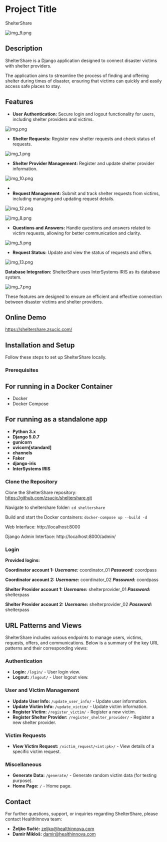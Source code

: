 # Project Title
 ShelterShare

![img_9.png](img_9.png)

## Description
ShelterShare is a Django application designed to connect disaster victims with shelter providers.


The application aims to streamline the process of finding and offering shelter during times of disaster, ensuring that victims can quickly and easily access safe places to stay.

## Features



- **User Authentication:** Secure login and logout functionality for users, including shelter providers and victims.

![img.png](img.png)

- **Shelter Requests:** Register new shelter requests and check status of requests.

![img_1.png](img_1.png)

- **Shelter Provider Management:** Register and update shelter provider information.

![img_10.png](img_10.png)

- 
- **Request Management:** Submit and track shelter requests from victims, including managing and updating request details.

![img_12.png](img_12.png)


![img_8.png](img_8.png)

- **Questions and Answers:** Handle questions and answers related to victim requests, allowing for better communication and clarity.

![img_5.png](img_5.png)

- **Request Status:** Update and view the status of requests and offers.

![img_13.png](img_13.png)

**Database Integration:** ShelterShare uses InterSystems IRIS as its database system.

![img_7.png](img_7.png)

These features are designed to ensure an efficient and effective connection between disaster victims and shelter providers.

## Online Demo

https://sheltershare.zsucic.com/

## Installation and Setup

Follow these steps to set up ShelterShare locally.


### Prerequisites
## For running in a Docker Container
- Docker
- Docker Compose

## For running as a standalone app
- **Python 3.x**
- **Django 5.0.7**
- **gunicorn**
- **uvicorn[standard]**
- **channels**
- **Faker**
- **django-iris**
- **InterSystems IRIS**


### Clone the Repository

Clone the ShelterShare repository:
https://github.com/zsucic/sheltershare.git

Navigate to sheltershare folder:
`cd sheltershare`

Build and start the Docker containers:
`docker-compose up --build -d`


Web Interface: http://localhost:8000

Django Admin Interface: http://localhost:8000/admin/

### Login

**Provided logins:**

**Coordinator account 1:**
***Username:*** coordinator_01
***Password:*** coordpass

**Coordinator account 2:**
***Username:*** coordinator_02
***Password:*** coordpass

**Shelter Provider account 1:**
***Username:*** shelterprovider_01
***Password:*** shelterpass

**Shelter Provider account 2:**
***Username:*** shelterprovider_02
***Password:*** shelterpass

## URL Patterns and Views

ShelterShare includes various endpoints to manage users, victims, requests, offers, and communications. Below is a summary of the key URL patterns and their corresponding views:

### Authentication
- **Login:** `/login/` - User login view.
- **Logout:** `/logout/` - User logout view.

### User and Victim Management
- **Update User Info:** `/update_user_info/` - Update user information.
- **Update Victim Info:** `/update_victim/` - Update victim information.
- **Register Victim:** `/register_victim/` - Register a new victim.
- **Register Shelter Provider:** `/register_shelter_provider/` - Register a new shelter provider.

### Victim Requests
- **View Victim Request:** `/victim_request/<int:pk>/` - View details of a specific victim request.

### Miscellaneous
- **Generate Data:** `/generate/` - Generate random victim data (for testing purpose).
- **Home Page:** `/` - Home page.


## Contact
For further questions, support, or inquiries regarding ShelterShare, please contact HealthInnova team:

- **Željko Sučić:** [zeljko@healthinnova.com](mailto:zeljko@healthinnova.com)
- **Damir Mikloš:** [damir@healthinnova.com](mailto:damir@healthinnova.com)

